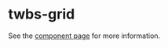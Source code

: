 twbs-grid
================

See the [component page](http://robdodson.github.io/twbs-grid) for more information.
